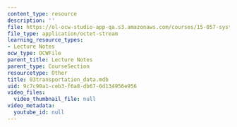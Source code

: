 ```yaml
---
content_type: resource
description: ''
file: https://ol-ocw-studio-app-qa.s3.amazonaws.com/courses/15-057-systems-optimization-spring-2003/9c7c90a1ceb3f6a8db676d134956e956_03transportation_data.mdb
file_type: application/octet-stream
learning_resource_types:
- Lecture Notes
ocw_type: OCWFile
parent_title: Lecture Notes
parent_type: CourseSection
resourcetype: Other
title: 03transportation_data.mdb
uid: 9c7c90a1-ceb3-f6a8-db67-6d134956e956
video_files:
  video_thumbnail_file: null
video_metadata:
  youtube_id: null
---
```

